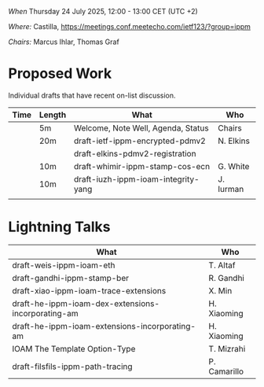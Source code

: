 *When*   Thursday 24 July 2025, 12:00 - 13:00 CET (UTC +2)

*Where:*  Castilla, https://meetings.conf.meetecho.com/ietf123/?group=ippm

*Chairs:* Marcus Ihlar, Thomas Graf

# Proposed Work

Individual drafts that have recent on-list discussion.

| Time    | Length | What                                        | Who          |
|---------|--------|---------------------------------------------|--------------|
|         | 5m     | Welcome, Note Well, Agenda, Status          | Chairs       |
|         | 20m    | draft-ietf-ippm-encrypted-pdmv2             | N. Elkins    |
|         |        | draft-elkins-pdmv2-registration             |              |
|         | 10m    | draft-whimir-ippm-stamp-cos-ecn             | G. White     |
|         | 10m    | draft-iuzh-ippm-ioam-integrity-yang         | J. Iurman    |
|         |        |                                             |              |


# Lightning Talks

| What                                               | Who          |
|----------------------------------------------------|--------------|
| draft-weis-ippm-ioam-eth                           | T. Altaf     |
| draft-gandhi-ippm-stamp-ber                        | R. Gandhi    |
| draft-xiao-ippm-ioam-trace-extensions              | X. Min       |
| draft-he-ippm-ioam-dex-extensions-incorporating-am | H. Xiaoming  |
| draft-he-ippm-ioam-extensions-incorporating-am     | H. Xiaoming  |
| IOAM The Template Option-Type											 | T. Mizrahi   |
| draft-filsfils-ippm-path-tracing                   | P. Camarillo |